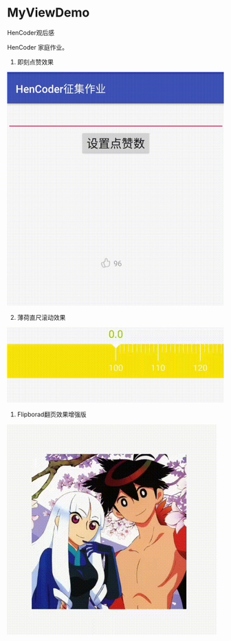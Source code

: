 # MyViewDemo
HenCoder观后感

HenCoder 家庭作业。

1. 即刻点赞效果

![点赞效果图](https://raw.githubusercontent.com/XuQK/MyViewDemo/master/extra_assets/like.gif)

2. 薄荷直尺滚动效果

![薄荷直尺效果图](https://raw.githubusercontent.com/XuQK/MyViewDemo/master/extra_assets/ruler.gif)

1. Flipborad翻页效果增强版

![FlipBorad翻页效果图](https://raw.githubusercontent.com/XuQK/MyViewDemo/master/extra_assets/flip.gif)
